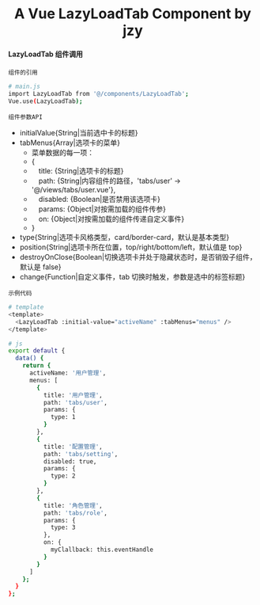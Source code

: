 <h1 align="center">
  A Vue LazyLoadTab Component by jzy
</h1>

#### LazyLoadTab 组件调用

`组件的引用`

```bash
# main.js
import LazyLoadTab from '@/components/LazyLoadTab';
Vue.use(LazyLoadTab);
```

`组件参数API`

- initialValue{String|当前选中卡的标题}
- tabMenus{Array|选项卡的菜单}
  - 菜单数据的每一项：
  - {
  - &emsp;title: {String|选项卡的标题}
  - &emsp;path: {String|内容组件的路径，'tabs/user' -> '@/views/tabs/user.vue'},
  - &emsp;disabled: {Boolean|是否禁用该选项卡}
  - &emsp;params: {Object|对按需加载的组件传参}
  - &emsp;on: {Object|对按需加载的组件传递自定义事件}
  - }
- type{String|选项卡风格类型，card/border-card，默认是基本类型}
- position{String|选项卡所在位置，top/right/bottom/left，默认值是 top}
- destroyOnClose{Boolean|切换选项卡并处于隐藏状态时，是否销毁子组件，默认是 false}
- change{Function|自定义事件，tab 切换时触发，参数是选中的标签标题}

`示例代码`

```bash
# template
<template>
  <LazyLoadTab :initial-value="activeName" :tabMenus="menus" />
</template>

# js
export default {
  data() {
    return {
      activeName: '用户管理',
      menus: [
        {
          title: '用户管理',
          path: 'tabs/user',
          params: {
            type: 1
          }
        },
        {
          title: '配置管理',
          path: 'tabs/setting',
          disabled: true,
          params: {
            type: 2
          }
        },
        {
          title: '角色管理',
          path: 'tabs/role',
          params: {
            type: 3
          },
          on: {
            myClallback: this.eventHandle
          }
        }
      ]
    };
  }
};
```

